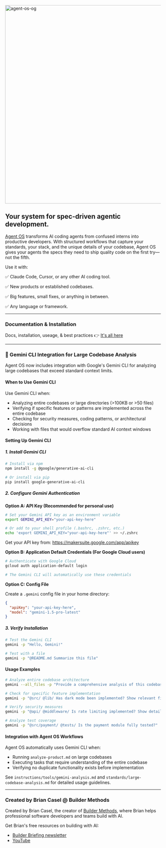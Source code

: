 <img width="1280" height="640" alt="agent-os-og" src="https://github.com/user-attachments/assets/f70671a2-66e8-4c80-8998-d4318af55d10" />

## Your system for spec-driven agentic development.

[Agent OS](https://buildermethods.com/agent-os) transforms AI coding agents from confused interns into productive developers. With structured workflows that capture your standards, your stack, and the unique details of your codebase, Agent OS gives your agents the specs they need to ship quality code on the first try—not the fifth.

Use it with:

✅ Claude Code, Cursor, or any other AI coding tool.

✅ New products or established codebases.

✅ Big features, small fixes, or anything in between.

✅ Any language or framework.

---

### Documentation & Installation

Docs, installation, useage, & best practices 👉 [It's all here](https://buildermethods.com/agent-os)

---

### 🚀 Gemini CLI Integration for Large Codebase Analysis

Agent OS now includes integration with Google's Gemini CLI for analyzing large codebases that exceed standard context limits.

#### When to Use Gemini CLI

Use Gemini CLI when:
- Analyzing entire codebases or large directories (>100KB or >50 files)
- Verifying if specific features or patterns are implemented across the entire codebase
- Checking for security measures, coding patterns, or architectural decisions
- Working with files that would overflow standard AI context windows

#### Setting Up Gemini CLI

##### 1. Install Gemini CLI

```bash
# Install via npm
npm install -g @google/generative-ai-cli

# Or install via pip
pip install google-generative-ai-cli
```

##### 2. Configure Gemini Authentication

**Option A: API Key (Recommended for personal use)**

```bash
# Set your Gemini API key as an environment variable
export GEMINI_API_KEY="your-api-key-here"

# Or add to your shell profile (.bashrc, .zshrc, etc.)
echo 'export GEMINI_API_KEY="your-api-key-here"' >> ~/.zshrc
```

Get your API key from: https://makersuite.google.com/app/apikey

**Option B: Application Default Credentials (For Google Cloud users)**

```bash
# Authenticate with Google Cloud
gcloud auth application-default login

# The Gemini CLI will automatically use these credentials
```

**Option C: Config File**

Create a `.gemini` config file in your home directory:

```json
{
  "apiKey": "your-api-key-here",
  "model": "gemini-1.5-pro-latest"
}
```

##### 3. Verify Installation

```bash
# Test the Gemini CLI
gemini -p "Hello, Gemini!"

# Test with a file
gemini -p "@README.md Summarize this file"
```

#### Usage Examples

```bash
# Analyze entire codebase architecture
gemini --all_files -p "Provide a comprehensive analysis of this codebase"

# Check for specific feature implementation
gemini -p "@src/ @lib/ Has dark mode been implemented? Show relevant files"

# Verify security measures
gemini -p "@api/ @middleware/ Is rate limiting implemented? Show details"

# Analyze test coverage
gemini -p "@src/payment/ @tests/ Is the payment module fully tested?"
```

#### Integration with Agent OS Workflows

Agent OS automatically uses Gemini CLI when:
- Running `analyze-product.md` on large codebases
- Executing tasks that require understanding of the entire codebase
- Verifying no duplicate functionality exists before implementation

See `instructions/tools/gemini-analysis.md` and `standards/large-codebase-analysis.md` for detailed usage guidelines.

---

### Created by Brian Casel @ Builder Methods

Created by Brian Casel, the creator of [Builder Methods](https://buildermethods.com), where Brian helps professional software developers and teams build with AI.

Get Brian's free resources on building with AI:
- [Builder Briefing newsletter](https://buildermethods.com)
- [YouTube](https://youtube.com/@briancasel)

